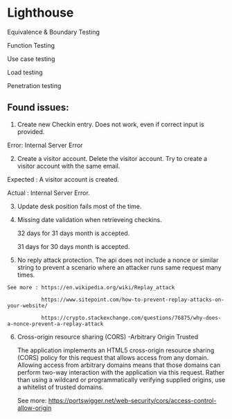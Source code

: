 # Lighthouse

Equivalence & Boundary Testing

Function Testing

Use case testing

Load testing

Penetration testing



Found issues:
---------------

  1. Create new Checkin entry. Does not work, even if correct input is provided. 


Error: Internal Server Error

  2. Create a visitor account. Delete the visitor account. Try to create a visitor account with the same email.


Expected : A visitor account is created.

Actual : Internal Server Error. 

  3. Update desk position fails most of the time. 

  4. Missing date validation when retrieveing checkins. 


      32 days for 31 days month is accepted. 
      
      31 days for 30 days month is accepted. 

  5. No reply attack protection. The api does not include a nonce or similar string to prevent a scenario where an attacker runs same request many times.
  
    See more : https://en.wikipedia.org/wiki/Replay_attack
    
               https://www.sitepoint.com/how-to-prevent-replay-attacks-on-your-website/
               
               https://crypto.stackexchange.com/questions/76875/why-does-a-nonce-prevent-a-replay-attack
               

  6. Cross-origin resource sharing (CORS) -Arbitrary Origin Trusted


     The application implements an HTML5 cross-origin resource sharing (CORS) policy for this request that allows access from any domain. 
     Allowing access from arbitrary domains means that those domains can perform two-way interaction with the application via this request. 
     Rather than using a wildcard or programmatically verifying supplied origins, use a whitelist of trusted domains.
     
     See more: 
         https://portswigger.net/web-security/cors/access-control-allow-origin



